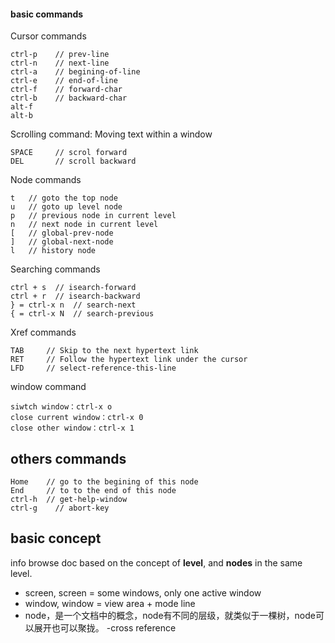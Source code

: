 #### basic commands

Cursor commands
```
ctrl-p    // prev-line
ctrl-n    // next-line
ctrl-a    // begining-of-line
ctrl-e    // end-of-line
ctrl-f    // forward-char
ctrl-b    // backward-char
alt-f
alt-b
```
Scrolling command: Moving text within a window
```
SPACE     // scrol forward
DEL       // scroll backward
```

Node commands
```
t   // goto the top node
u   // goto up level node
p   // previous node in current level
n   // next node in current level
[   // global-prev-node
]   // global-next-node
l   // history node
```

Searching commands
```
ctrl + s  // isearch-forward 
ctrl + r  // isearch-backward
} = ctrl-x n  // search-next
{ = ctrl-x N  // search-previous
```

Xref commands
```
TAB     // Skip to the next hypertext link
RET     // Follow the hypertext link under the cursor
LFD     // select-reference-this-line
```

window command
```
siwtch window：ctrl-x o
close current window：ctrl-x 0
close other window：ctrl-x 1
```

## others commands
```
Home    // go to the begining of this node
End     // to to the end of this node
ctrl-h  // get-help-window
ctrl-g    // abort-key
```

## basic concept 
info browse doc based on the concept of **level**, and **nodes** in the same level.
- screen, screen  = some windows, only one active window
- window, window = view area + mode line
- node，是一个文档中的概念，node有不同的层级，就类似于一棵树，node可以展开也可以聚拢。
-cross reference
